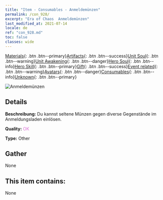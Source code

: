 ```yaml
---
title: "Item - Consumables - Anmeldemünzen"
permalink: /con_928/
excerpt: "Era of Chaos  Anmeldemünzen"
last_modified_at: 2021-07-14
locale: de
ref: "con_928.md"
toc: false
classes: wide
---
```

 [Materials](/ItemsDE/){: .btn .btn--primary}[Artifacts](/ItemsDE/Artifacts/){: .btn .btn--success}[Unit Soul](/ItemsDE/UnitSoul/){: .btn .btn--warning}[Unit Awakening](/ItemsDE/UnitAwakening/){: .btn .btn--danger}[Hero Soul](/ItemsDE/HeroSoul/){: .btn .btn--info}[Hero Skill](/ItemsDE/HeroSkill/){: .btn .btn--primary}[Gift](/ItemsDE/Gift/){: .btn .btn--success}[Event related](/ItemsDE/Events/){: .btn .btn--warning}[Avatars](/ItemsDE/Avatars/){: .btn .btn--danger}[Consumables](/ItemsDE/Consumables/){: .btn .btn--info}[Unknown](/ItemsDE/Unknown/){: .btn .btn--primary}

 ![Anmeldemünzen](/images/t/i_40016.png)

## Details
 **Beschreibung:** Du kannst seltene Münzen gegen diverse Gegenstände im Anmeldungsladen einlösen.

 **Quality:** <span style="color: #DA70D6">OK</span>

 **Type:** Other

## Gather

  None

## This item contains:

  None

